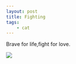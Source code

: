 ```yaml
---
layout: post
title: Fighting
tags:
    - cat
---
```


Brave for life,fight for love.

<span class="image-1200">[![](/media/files/2013/05/catfight.jpg)](http://500px.com/photo/29307621)</span>
